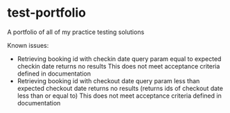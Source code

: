# test-portfolio
A portfolio of all of my practice testing solutions

Known issues:
- Retrieving booking id with checkin date query param equal to expected checkin
    date returns no results
    This does not meet acceptance criteria defined in documentation
- Retrieving booking id with checkout date query param less than expected checkout
    date returns no results (returns ids of checkout date less than or equal to)
    This does not meet acceptance criteria defined in documentation